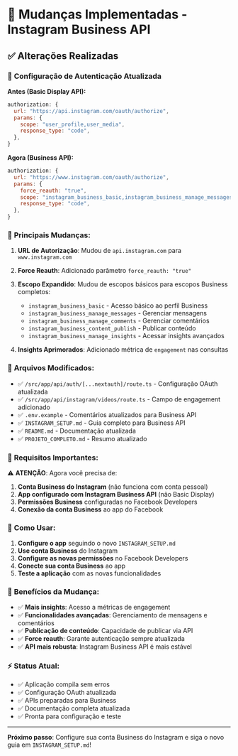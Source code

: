 # 🔄 Mudanças Implementadas - Instagram Business API

## ✅ Alterações Realizadas

### 🔧 **Configuração de Autenticação Atualizada**

**Antes (Basic Display API):**
```javascript
authorization: {
  url: "https://api.instagram.com/oauth/authorize",
  params: {
    scope: "user_profile,user_media",
    response_type: "code",
  },
}
```

**Agora (Business API):**
```javascript
authorization: {
  url: "https://www.instagram.com/oauth/authorize",
  params: {
    force_reauth: "true",
    scope: "instagram_business_basic,instagram_business_manage_messages,instagram_business_manage_comments,instagram_business_content_publish,instagram_business_manage_insights",
    response_type: "code",
  },
}
```

### 🎯 **Principais Mudanças:**

1. **URL de Autorização**: Mudou de `api.instagram.com` para `www.instagram.com`
2. **Force Reauth**: Adicionado parâmetro `force_reauth: "true"`
3. **Escopo Expandido**: Mudou de escopos básicos para escopos Business completos:
   - `instagram_business_basic` - Acesso básico ao perfil Business
   - `instagram_business_manage_messages` - Gerenciar mensagens
   - `instagram_business_manage_comments` - Gerenciar comentários
   - `instagram_business_content_publish` - Publicar conteúdo
   - `instagram_business_manage_insights` - Acessar insights avançados

4. **Insights Aprimorados**: Adicionado métrica de `engagement` nas consultas

### 📁 **Arquivos Modificados:**

- ✅ `/src/app/api/auth/[...nextauth]/route.ts` - Configuração OAuth atualizada
- ✅ `/src/app/api/instagram/videos/route.ts` - Campo de engagement adicionado
- ✅ `.env.example` - Comentários atualizados para Business API
- ✅ `INSTAGRAM_SETUP.md` - Guia completo para Business API
- ✅ `README.md` - Documentação atualizada
- ✅ `PROJETO_COMPLETO.md` - Resumo atualizado

### 🔑 **Requisitos Importantes:**

⚠️ **ATENÇÃO**: Agora você precisa de:

1. **Conta Business do Instagram** (não funciona com conta pessoal)
2. **App configurado com Instagram Business API** (não Basic Display)
3. **Permissões Business** configuradas no Facebook Developers
4. **Conexão da conta Business** ao app do Facebook

### 🚀 **Como Usar:**

1. **Configure o app** seguindo o novo `INSTAGRAM_SETUP.md`
2. **Use conta Business** do Instagram
3. **Configure as novas permissões** no Facebook Developers
4. **Conecte sua conta Business** ao app
5. **Teste a aplicação** com as novas funcionalidades

### 🎯 **Benefícios da Mudança:**

- ✅ **Mais insights**: Acesso a métricas de engagement
- ✅ **Funcionalidades avançadas**: Gerenciamento de mensagens e comentários
- ✅ **Publicação de conteúdo**: Capacidade de publicar via API
- ✅ **Force reauth**: Garante autenticação sempre atualizada
- ✅ **API mais robusta**: Instagram Business API é mais estável

### ⚡ **Status Atual:**

- ✅ Aplicação compila sem erros
- ✅ Configuração OAuth atualizada
- ✅ APIs preparadas para Business
- ✅ Documentação completa atualizada
- ✅ Pronta para configuração e teste

---

**Próximo passo**: Configure sua conta Business do Instagram e siga o novo guia em `INSTAGRAM_SETUP.md`!